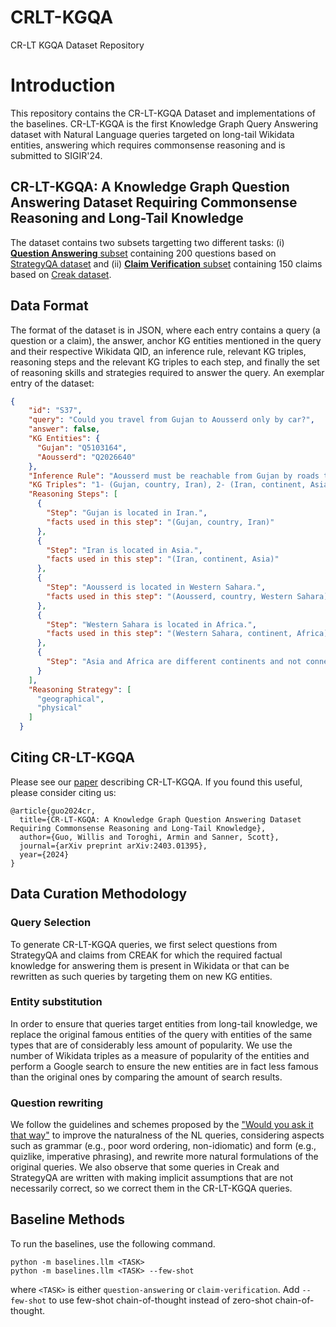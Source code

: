 # CRLT-KGQA
CR-LT KGQA Dataset Repository
# Introduction
This repository contains the CR-LT-KGQA Dataset and implementations of the baselines. CR-LT-KGQA is the first Knowledge Graph Query Answering dataset with Natural Language queries targeted on long-tail Wikidata entities, answering which requires commonsense reasoning and is submitted to SIGIR'24.
## CR-LT-KGQA: A Knowledge Graph Question Answering Dataset Requiring Commonsense Reasoning and Long-Tail Knowledge ## 
The dataset contains two subsets targetting two different tasks: (i) [**Question Answering** subset](https://github.com/D3Mlab/cr-lt-kgqa/blob/main/CR-LT-QA.json) containing 200 questions based on [StrategyQA dataset](https://github.com/eladsegal/strategyqa/tree/main) and (ii) [**Claim Verification** subset](https://github.com/D3Mlab/cr-lt-kgqa/blob/main/CR-LT-ClaimVerification.json) containing 150 claims based on [Creak dataset](https://github.com/yasumasaonoe/creak).


## Data Format

The format of the dataset is in JSON, where each entry contains a query (a question or a claim), the answer, anchor KG entities mentioned in the query and their respective Wikidata QID, an inference rule, relevant KG triples, reasoning steps and the relevant KG triples to each step, and finally the set of reasoning skills and strategies required to answer the query.
An exemplar entry of the dataset:
```json
{
    "id": "S37",
    "query": "Could you travel from Gujan to Aousserd only by car?",
    "answer": false,
    "KG Entities": {
      "Gujan": "Q5103164",
      "Aousserd": "Q2026640"
    },
    "Inference Rule": "Aousserd must be reachable from Gujan by roads to be able to travel between them by car.",
    "KG Triples": "1- (Gujan, country, Iran), 2- (Iran, continent, Asia), 3- (Aousserd, country, Western Sahara), 4- (Western Sahara, continent, Africa)",
    "Reasoning Steps": [
      {
        "Step": "Gujan is located in Iran.",
        "facts used in this step": "(Gujan, country, Iran)"
      },
      {
        "Step": "Iran is located in Asia.",
        "facts used in this step": "(Iran, continent, Asia)"
      },
      {
        "Step": "Aousserd is located in Western Sahara.",
        "facts used in this step": "(Aousserd, country, Western Sahara)"
      },
      {
        "Step": "Western Sahara is located in Africa.",
        "facts used in this step": "(Western Sahara, continent, Africa)"
      },
      {
        "Step": "Asia and Africa are different continents and not connected by roads, so it is not possible to travel from Gujan to Aousserd only by car."
      }
    ],
    "Reasoning Strategy": [
      "geographical",
      "physical"
    ]
  }
```

## Citing CR-LT-KGQA
Please see our [paper](https://arxiv.org/pdf/2403.01395.pdf) describing CR-LT-KGQA. If you found this useful, please consider citing us:
~~~
@article{guo2024cr,
  title={CR-LT-KGQA: A Knowledge Graph Question Answering Dataset Requiring Commonsense Reasoning and Long-Tail Knowledge},
  author={Guo, Willis and Toroghi, Armin and Sanner, Scott},
  journal={arXiv preprint arXiv:2403.01395},
  year={2024}
}

~~~

## Data Curation Methodology
### Query Selection
To generate CR-LT-KGQA queries, we first select questions from StrategyQA and claims from CREAK for which the required factual knowledge for answering them is present in Wikidata or that can be rewritten as such queries by targeting them on new KG entities. 
### Entity substitution
In order to ensure that queries target entities from long-tail knowledge, we replace the original famous entities of the query with entities of the same types that are of considerably less amount of popularity. We use the number of Wikidata triples as a measure of popularity of the entities and perform a Google search to ensure the new entities are in fact less famous than the original ones by comparing the amount of search results.

### Question rewriting
We follow the guidelines and schemes proposed by the ["Would you ask it that way"](https://arxiv.org/pdf/2205.12768.pdf) to improve the naturalness of the NL queries, considering aspects such as grammar (e.g., poor word ordering, non-idiomatic) and form (e.g., quizlike, imperative phrasing), and rewrite more natural formulations of the original queries. We also observe that some queries in Creak and StrategyQA are written with making implicit assumptions that are not necessarily correct, so we correct them in the CR-LT-KGQA queries.
## Baseline Methods
To run the baselines, use the following command.
```
python -m baselines.llm <TASK>
python -m baselines.llm <TASK> --few-shot
```
where `<TASK>` is either `question-answering` or `claim-verification`. Add `--few-shot` to use few-shot chain-of-thought instead of zero-shot chain-of-thought. 
